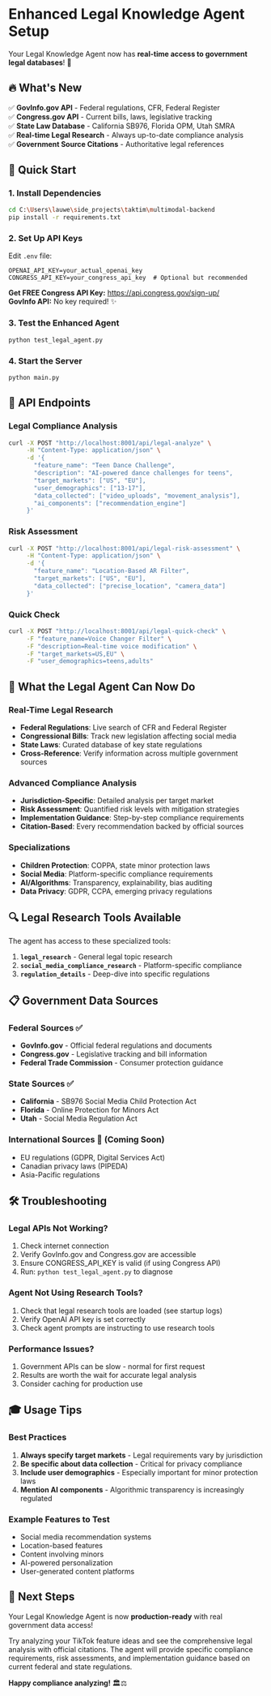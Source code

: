 # Enhanced Legal Knowledge Agent Setup

Your Legal Knowledge Agent now has **real-time access to government legal databases**! 🎉

## 🔥 What's New

✅ **GovInfo.gov API** - Federal regulations, CFR, Federal Register  
✅ **Congress.gov API** - Current bills, laws, legislative tracking  
✅ **State Law Database** - California SB976, Florida OPM, Utah SMRA  
✅ **Real-time Legal Research** - Always up-to-date compliance analysis  
✅ **Government Source Citations** - Authoritative legal references  

## 🚀 Quick Start

### 1. Install Dependencies
```bash
cd C:\Users\lauwe\side_projects\taktim\multimodal-backend
pip install -r requirements.txt
```

### 2. Set Up API Keys
Edit `.env` file:
```env
OPENAI_API_KEY=your_actual_openai_key
CONGRESS_API_KEY=your_congress_api_key  # Optional but recommended
```

**Get FREE Congress API Key:** https://api.congress.gov/sign-up/  
**GovInfo API:** No key required! ✨

### 3. Test the Enhanced Agent
```bash
python test_legal_agent.py
```

### 4. Start the Server
```bash
python main.py
```

## 🎯 API Endpoints

### Legal Compliance Analysis
```bash
curl -X POST "http://localhost:8001/api/legal-analyze" \
     -H "Content-Type: application/json" \
     -d '{
       "feature_name": "Teen Dance Challenge",
       "description": "AI-powered dance challenges for teens",
       "target_markets": ["US", "EU"], 
       "user_demographics": ["13-17"],
       "data_collected": ["video_uploads", "movement_analysis"],
       "ai_components": ["recommendation_engine"]
     }'
```

### Risk Assessment
```bash  
curl -X POST "http://localhost:8001/api/legal-risk-assessment" \
     -H "Content-Type: application/json" \
     -d '{
       "feature_name": "Location-Based AR Filter",
       "target_markets": ["US", "EU"],
       "data_collected": ["precise_location", "camera_data"]
     }'
```

### Quick Check
```bash
curl -X POST "http://localhost:8001/api/legal-quick-check" \
     -F "feature_name=Voice Changer Filter" \
     -F "description=Real-time voice modification" \
     -F "target_markets=US,EU" \
     -F "user_demographics=teens,adults"
```

## 🧠 What the Legal Agent Can Now Do

### Real-Time Legal Research
- **Federal Regulations**: Live search of CFR and Federal Register
- **Congressional Bills**: Track new legislation affecting social media
- **State Laws**: Curated database of key state regulations
- **Cross-Reference**: Verify information across multiple government sources

### Advanced Compliance Analysis
- **Jurisdiction-Specific**: Detailed analysis per target market
- **Risk Assessment**: Quantified risk levels with mitigation strategies  
- **Implementation Guidance**: Step-by-step compliance requirements
- **Citation-Based**: Every recommendation backed by official sources

### Specializations
- **Children Protection**: COPPA, state minor protection laws
- **Social Media**: Platform-specific compliance requirements
- **AI/Algorithms**: Transparency, explainability, bias auditing
- **Data Privacy**: GDPR, CCPA, emerging privacy regulations

## 🔍 Legal Research Tools Available

The agent has access to these specialized tools:

1. **`legal_research`** - General legal topic research
2. **`social_media_compliance_research`** - Platform-specific compliance  
3. **`regulation_details`** - Deep-dive into specific regulations

## 📋 Government Data Sources

### Federal Sources ✅
- **GovInfo.gov** - Official federal regulations and documents
- **Congress.gov** - Legislative tracking and bill information
- **Federal Trade Commission** - Consumer protection guidance

### State Sources ✅
- **California** - SB976 Social Media Child Protection Act
- **Florida** - Online Protection for Minors Act  
- **Utah** - Social Media Regulation Act

### International Sources 🔄 (Coming Soon)
- EU regulations (GDPR, Digital Services Act)
- Canadian privacy laws (PIPEDA)
- Asia-Pacific regulations

## 🛠️ Troubleshooting

### Legal APIs Not Working?
1. Check internet connection
2. Verify GovInfo.gov and Congress.gov are accessible
3. Ensure CONGRESS_API_KEY is valid (if using Congress API)
4. Run: `python test_legal_agent.py` to diagnose

### Agent Not Using Research Tools?
1. Check that legal research tools are loaded (see startup logs)
2. Verify OpenAI API key is set correctly
3. Check agent prompts are instructing to use research tools

### Performance Issues?
1. Government APIs can be slow - normal for first request
2. Results are worth the wait for accurate legal analysis
3. Consider caching for production use

## 🎓 Usage Tips

### Best Practices
1. **Always specify target markets** - Legal requirements vary by jurisdiction
2. **Be specific about data collection** - Critical for privacy compliance
3. **Include user demographics** - Especially important for minor protection laws
4. **Mention AI components** - Algorithmic transparency is increasingly regulated

### Example Features to Test
- Social media recommendation systems
- Location-based features  
- Content involving minors
- AI-powered personalization
- User-generated content platforms

## 🚀 Next Steps

Your Legal Knowledge Agent is now **production-ready** with real government data access!

Try analyzing your TikTok feature ideas and see the comprehensive legal analysis with official citations. The agent will provide specific compliance requirements, risk assessments, and implementation guidance based on current federal and state regulations.

**Happy compliance analyzing!** 🏛️⚖️